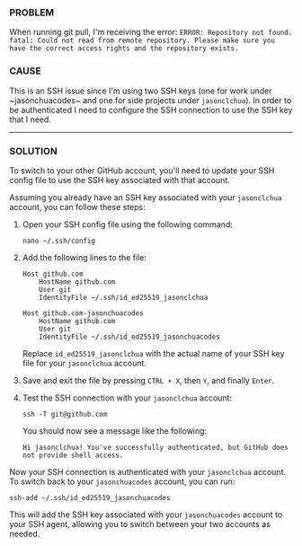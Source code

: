 ### PROBLEM
When running git pull, I'm receiving the error: 
`ERROR: Repository not found. fatal: Could not read from remote repository. Please make sure you have the correct access rights and the repository exists.`

### CAUSE
This is an SSH issue since I'm using two SSH keys (one for work under ~jasonchuacodes~ and one for side projects under `jasonclchua`). In order to be authenticated I need to configure the SSH connection to use the SSH key that I need.

_____
### SOLUTION
To switch to your other GitHub account, you'll need to update your SSH config file to use the SSH key associated with that account.

Assuming you already have an SSH key associated with your `jasonclchua` account, you can follow these steps:

1. Open your SSH config file using the following command:

   ```
   nano ~/.ssh/config
   ```

2. Add the following lines to the file:

   ```
   Host github.com
       HostName github.com
       User git
       IdentityFile ~/.ssh/id_ed25519_jasonclchua
   
   Host github.com-jasonchuacodes
       HostName github.com
       User git
       IdentityFile ~/.ssh/id_ed25519_jasonchuacodes
   ```

   Replace `id_ed25519_jasonclchua` with the actual name of your SSH key file for your `jasonclchua` account.

3. Save and exit the file by pressing `CTRL + X`, then `Y`, and finally `Enter`.

4. Test the SSH connection with your `jasonclchua` account:

   ```
   ssh -T git@github.com
   ```

   You should now see a message like the following:

   ```
   Hi jasonclchua! You've successfully authenticated, but GitHub does not provide shell access.
   ```

Now your SSH connection is authenticated with your `jasonclchua` account. To switch back to your `jasonchuacodes` account, you can run:

```
ssh-add ~/.ssh/id_ed25519_jasonchuacodes
```

This will add the SSH key associated with your `jasonchuacodes` account to your SSH agent, allowing you to switch between your two accounts as needed.
